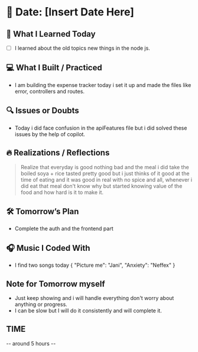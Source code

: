 # 📅 Date: [Insert Date Here]

## 🧠 What I Learned Today

- [ ] I learned about the old topics new things in the node js.

## 💻 What I Built / Practiced

- I am building the expense tracker today i set it up and made the files like error, controllers and routes.

## 🔍 Issues or Doubts

- Today i did face confusion in the apiFeatures file but i did solved these issues by the help of copilot.

## 🔥 Realizations / Reflections

> Realize that everyday is good nothing bad and the meal i did take the boiled soya + rice tasted pretty good but i just thinks of it good at the time of eating and it was good in real with no spice and all, whenever i did eat that meal don't know why but started knowing value of the food and how hard is it to make it.

## 🛠 Tomorrow’s Plan

- Complete the auth and the frontend part

## 🎧 Music I Coded With

- I find two songs today {
  "Picture me": "Jani",
  "Anxiety": "Neffex"
  }

## Note for Tomorrow myself

- Just keep showing and i will handle everything don't worry about anything or progress.
- I can be slow but I will do it consistently and will complete it.

## TIME

-- around 5 hours --
